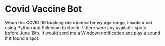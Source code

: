 # Covid Vaccine Bot
 
When the COVID-19 booking site opened for my age range, I made a bot using Python and Selenium to check if there were any available spots before June 15th. It would send me a Windows notification and play a sound if it found a spot.
